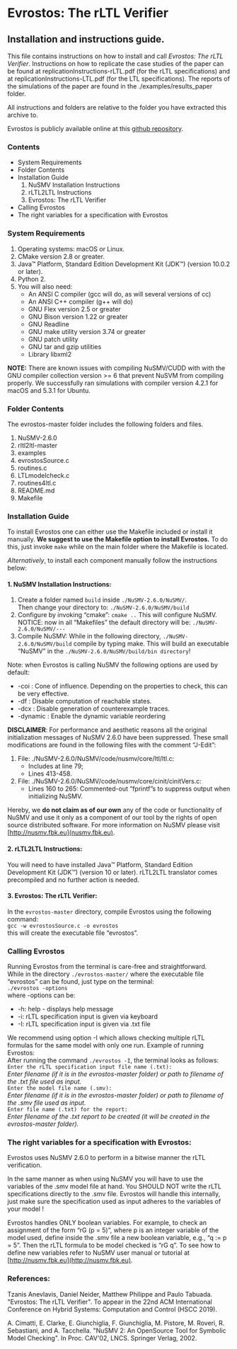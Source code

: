 # Evrostos: The rLTL Verifier
## Installation and instructions guide.
This file contains instructions on how to install and call _Evrostos: The rLTL Verifier_. Instructions on how to replicate the case studies of the paper can be found at replicationInstructions-rLTL.pdf (for the rLTL specifications) and at replicationInstructions-LTL.pdf (for the LTL specifications). The reports of the simulations of the paper are found in the ./examples/results_paper folder.

All instructions and folders are relative to the folder you have extracted this archive to.

Evrostos is publicly available online at this [github repository](https://github.com/janis10/evrostos).

### Contents
* System Requirements
* Folder Contents
* Installation Guide
    1. NuSMV Installation Instructions
    2. rLTL2LTL Instructions
    3. Evrostos: The rLTL Verifier
* Calling Evrostos
* The right variables for a specification with Evrostos

### System Requirements
1. Operating systems: macOS or Linux.
2. CMake version 2.8 or greater.
3. Java™ Platform, Standard Edition Development Kit (JDK™) (version 10.0.2 or later).
4. Python 2.
5. You will also need:
    * An ANSI C compiler (gcc will do, as will several versions of cc)
    * An ANSI C++ compiler (g++ will do)
    * GNU Flex version 2.5 or greater
    * GNU Bison version 1.22 or greater
    * GNU Readline
    * GNU make utility version 3.74 or greater
    * GNU patch utility
    * GNU tar and gzip utilities
    * Library libxml2

**NOTE:** There are known issues with compiling NuSMV/CUDD with with the GNU compiler collection version >= 6 that prevent NuSVM from compiling properly. We successfully ran simulations with compiler version 4.2.1 for macOS and 5.3.1 for Ubuntu.


### Folder Contents
The evrostos-master folder includes the following folders and files.

1. NuSMV-2.6.0
2. rltl2ltl-master
3. examples
4. evrostosSource.c
5. routines.c
6. LTLmodelcheck.c
7. routines4ltl.c
8. README.md
9. Makefile

### Installation Guide
To install Evrostos one can either use the Makefile included or install it manually. 
**We suggest to use the Makefile option to install Evrostos.**
To do this, just invoke `make` while on the main folder where the Makefile is located.

*Alternatively*, to install each component manually follow the instructions below:

#### 1. NuSMV Installation Instructions:
1. Create a folder named `build` inside `./NuSMV-2.6.0/NuSMV/`.  
Then change your directory to:
`./NuSMV-2.6.0/NuSMV/build`
2. Configure by invoking “cmake”: 
`cmake ..`
This will configure NuSMV.
NOTICE: now in all “Makefiles” the default directory will be:
`./NuSMV-2.6.0/NuSMV/---`
3. Compile NuSMV:
While in the following directory,
`./NuSMV-2.6.0/NuSMV/build` 
compile by typing make.
This will build an executable “NuSMV” in the 
`./NuSMV-2.6.0/NuSMV/build/bin directory`!

Note: when Evrostos is calling NuSMV the following options are used by default:

* -coi        : Cone of influence. Depending on the properties to check, this can be very effective.
* -df     : Disable computation of reachable states.
* -dcx        : Disable generation of counterexample traces.
* -dynamic    : Enable the dynamic variable reordering

**DISCLAIMER**:
For performance and aesthetic reasons all the original initialization messages of NuSMV 2.6.0
have been suppressed. These small modifications are found in the following files with the comment “J-Edit”:

1. File: ./NuSMV-2.6.0/NuSMV/code/nusmv/core/ltl/ltl.c:
    * Includes at line 79;
    * Lines 413-458.
2. File: ./NuSMV-2.6.0/NuSMV/code/nusmv/core/cinit/cinitVers.c:
    * Lines 160 to 265: Commented-out “fprintf”s to suppress output when initializing NuSMV.

Hereby, we **do not claim as of our own** any of the code or functionality of NuSMV and use it only as a component of our tool by the rights of open source distributed software.
For more information on NuSMV please visit [http://nusmv.fbk.eu](nusmv.fbk.eu).

#### 2. rLTL2LTL Instructions:
You will need to have installed Java™ Platform, Standard Edition Development Kit (JDK™) (version 10 or later).
rLTL2LTL translator comes precompiled and no further action is needed.

#### 3. Evrostos: The rLTL Verifier:
In the `evrostos-master` directory, compile Evrostos using the following command:  
`gcc -w evrostosSource.c -o evrostos`  
this will create the executable file “evrostos”.

### Calling Evrostos
Running Evrostos from the terminal is care-free and straightforward.  
While in the directory
`./evrostos-master/`
where the executable file “evrostos” can be found, just type on the terminal:  
`./evrostos -options`  
where -options can be:

* -h: help - displays help message
* -i: rLTL specification input is given via keyboard
* -I: rLTL specification input is given via .txt file

We recommend using option -I which allows checking multiple rLTL formulas for the same model with only one run. Example of running Evrostos:  
After running the command
`./evrostos -I`,
the terminal looks as follows:  
`Enter the rLTL specification input file name (.txt):`  
_Enter filename (if it is in the evrostos-master folder) or path to filename of the .txt file used as input._  
`Enter the model file name (.smv):`  
_Enter filename (if it is in the evrostos-master folder) or path to filename of the .smv file used as input._  
`Enter file name (.txt) for the report:`  
_Enter filename of the .txt report to be created (it will be created in the evrostos-master folder)._

### The right variables for a specification with Evrostos:
Evrostos uses NuSMV 2.6.0 to perform in a bitwise manner the rLTL verification.

In the same manner as when using NuSMV you will have to use the variables of the .smv model file at hand.
You SHOULD NOT write the rLTL specifications directly to the .smv file.
Evrostos will handle this internally, just make sure the specification used as input adheres to the variables of your model !

Evrostos handles ONLY boolean variables. 
For example, to check an assignment of the form “rG (p = 5)”, 
where p is an integer variable of the model used, 
define inside the .smv file a new boolean variable, e.g., “q := p = 5”.
Then the rLTL formula to be model checked is “rG q”.
To see how to define new variables refer to NuSMV user manual or tutorial at [http://nusmv.fbk.eu](http://nusmv.fbk.eu).

### References:
Tzanis Anevlavis, Daniel Neider, Matthew Philippe and Paulo Tabuada.
"Evrostos: The rLTL Verifier".
To appear in the 22nd ACM International Conference on Hybrid Systems: Computation and Control (HSCC 2019). 


A. Cimatti, E. Clarke, E. Giunchiglia, F. Giunchiglia, M. Pistore, M. Roveri, R. Sebastiani, and A. Tacchella.
"NuSMV 2: An OpenSource Tool for Symbolic Model Checking".
In Proc. CAV'02, LNCS. Springer Verlag, 2002.
